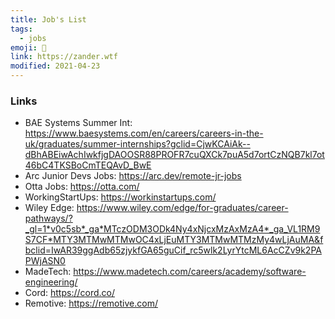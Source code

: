 ```yaml
---
title: Job's List
tags:
  - jobs
emoji: 🧠
link: https://zander.wtf
modified: 2021-04-23
---
```


### Links

- BAE Systems Summer Int: https://www.baesystems.com/en/careers/careers-in-the-uk/graduates/summer-internships?gclid=CjwKCAiAk--dBhABEiwAchIwkfjgDAOOSR88PROFR7cuQXCk7puA5d7ortCzNQB7kl7ot46bC4TKSBoCmTEQAvD_BwE
- Arc Junior Devs Jobs: https://arc.dev/remote-jr-jobs
- Otta Jobs: https://otta.com/
- WorkingStartUps: https://workinstartups.com/
- Wiley Edge: https://www.wiley.com/edge/for-graduates/career-pathways/?_gl=1*v0c5sb*_ga*MTczODM3ODk4Ny4xNjcxMzAxMzA4*_ga_VL1RM9S7CF*MTY3MTMwMTMwOC4xLjEuMTY3MTMwMTMzMy4wLjAuMA&fbclid=IwAR39ggAdb65zjykfGA65guCif_rc5wlk2LyrYtcML6AcCZv9k2PAPWjASN0
- MadeTech: https://www.madetech.com/careers/academy/software-engineering/
- Cord: https://cord.co/
- Remotive: https://remotive.com/
